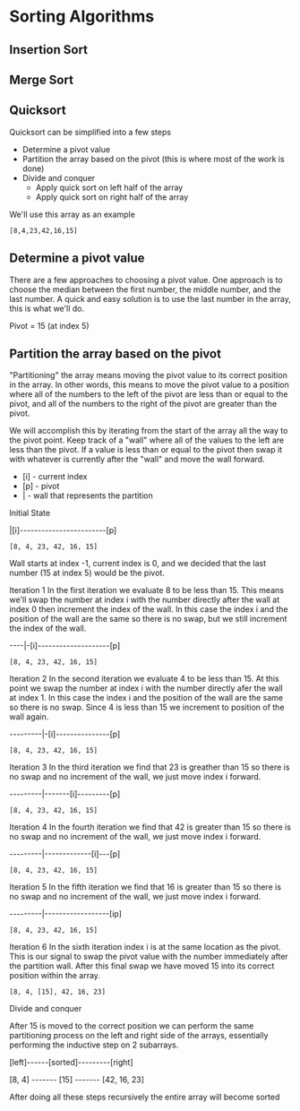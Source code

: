 
# Sorting Algorithms


## Insertion Sort



## Merge Sort




## Quicksort

Quicksort can be simplified into a few steps
- Determine a pivot value
- Partition the array based on the pivot (this is where most of the work is done)
- Divide and conquer
    - Apply quick sort on left half of the array
    - Apply quick sort on right half of the array

We'll use this array as an example

```[8,4,23,42,16,15]```

## Determine a pivot value

There are a few approaches to choosing a pivot value. One approach is to choose the median between the first number, the middle number, and the last number. A quick and easy solution is to use the last number in the array, this is what we'll do. 

Pivot = 15 (at index 5)

## Partition the array based on the pivot

"Partitioning" the array means moving the pivot value to its correct position in the array. In other words, this means to move the pivot value to a position where all of the numbers to the left of the pivot are less than or equal to the pivot, and all of the numbers to the right of the pivot are greater than the pivot.

We will accomplish this by iterating from the start of the array all the way to the pivot point. Keep track of a "wall" where all of the values to the left are less than the pivot. If a value is less than or equal to the pivot then swap it with whatever is currently after the "wall" and move the wall forward.

- [i] - current index
- [p] - pivot
- | - wall that represents the partition

Initial State

|[i]------------------------[p]

```[8, 4, 23, 42, 16, 15]```

Wall starts at index -1, current index is 0, and we decided that the last number (15 at index 5) would be the pivot.

Iteration 1
In the first iteration we evaluate 8 to be less than 15. This means we'll swap the number at index i with the number directly after the wall at index 0 then increment the index of the wall. In this case the index i and the position of the wall are the same so there is no swap, but we still increment the index of the wall.

----|-[i]--------------------[p]

```[8, 4, 23, 42, 16, 15]```


Iteration 2
In the second iteration we evaluate 4 to be less than 15. At this point we swap the number at index i with the number directly afer the wall at index 1. In this case the index i and the position of the wall are the same so there is no swap. Since 4 is less than 15 we increment to position of the wall again.

---------|-[i]---------------[p]

```[8, 4, 23, 42, 16, 15]```


Iteration 3
In the third iteration we find that 23 is greather than 15 so there is no swap and no increment of the wall, we just move index i forward.

---------|-------[i]---------[p]

```[8, 4, 23, 42, 16, 15]```

Iteration 4
In the fourth iteration we find that 42 is greater than 15 so there is no swap and no increment of the wall, we just move index i forward.

---------|-------------[i]---[p]

```[8, 4, 23, 42, 16, 15]```

Iteration 5
In the fifth iteration we find that 16 is greater than 15 so there is no swap and no increment of the wall, we just move index i forward.

---------|------------------[ip]

```[8, 4, 23, 42, 16, 15]```

Iteration 6
In the sixth iteration index i is at the same location as the pivot. This is our signal to swap the pivot value with the number immediately after the partition wall. After this final swap we have moved 15 into its correct position within the array. 

```[8, 4, [15], 42, 16, 23]```

Divide and conquer

After 15 is moved to the correct position we can perform the same partitioning process on the left and right side of the arrays, essentially performing the inductive step on 2 subarrays.

[left]------[sorted]---------[right]

[8, 4] ------- [15] ------- [42, 16, 23]

After doing all these steps recursively the entire array will become sorted
